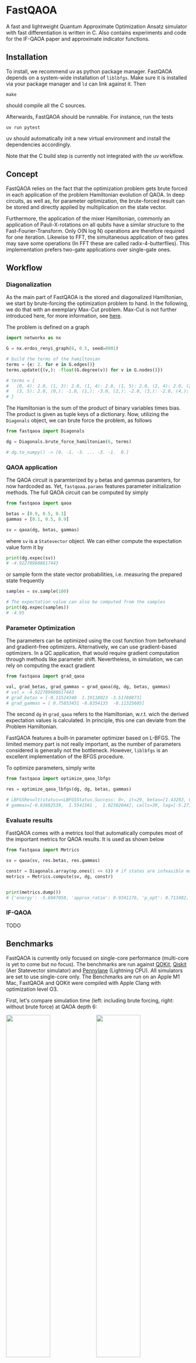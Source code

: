 # FastQAOA

A fast and lightweight Quantum Approximate Optimization Ansatz simulator with fast
differentiation is written in C. Also contains experiments and code for the IF-QAOA
paper and approximate indicator functions.

## Installation

To install, we recommend uv as python package manager. FastQAOA depends on a system-wide
installation of `liblbfgs`. Make sure it is installed via your package manager and `ld`
can link against it. Then
```
make
```
should compile all the C sources.

Afterwards, FastQAOA should be runnable. For instance, run the tests
```
uv run pytest
```
uv should automatically init a new virtual environment and install the dependencies
accordingly.

Note that the C build step is currently not integrated with the uv workflow.

## Concept

FastQAOA relies on the fact that the optimization problem gets brute forced in each
application of the problem Hamiltonian evolution of QAOA. In deep circuits, as well as,
for parameter optimization, the brute-forced result can be stored and directly applied by
multiplication on the state vector.

Furthermore, the application of the mixer Hamiltonian, commonly an application of
Pauli-X-rotations on all qubits have a similar structure to the Fast-Fourier-Transform.
Only O(N log N) operations are therefore required for one iteration. Likewise to FFT,
the simultaneous application of two gates may save some operations (In FFT these are
called radix-4-butterflies). This implementation prefers two-gate applications over
single-gate ones.

## Workflow

### Diagonalization

As the main part of FastQAOA is the stored and diagonalized Hamiltonian, we start by
brute-forcing the optimization problem to hand. In the following, we do that with an
exemplary Max-Cut problem. Max-Cut is not further introduced here, for more
information, see [here](https://en.wikipedia.org/Maximum_cut).

The problem is defined on a graph
```python
import networkx as nx

G = nx.erdos_renyi_graph(6, 0.5, seed=8001)

# build the terms of the hamiltonian
terms = {e: 2. for e in G.edges()}
terms.update({(v,): -float(G.degree(v)) for v in G.nodes()})

# terms = {
#   (0, 4): 2.0, (1, 3): 2.0, (1, 4): 2.0, (1, 5): 2.0, (2, 4): 2.0, (2, 5): 2.0,
#   (3, 5): 2.0, (0,): -1.0, (1,): -3.0, (2,): -2.0, (3,): -2.0, (4,): -3.0, (5,): -1.0
# }
```

The Hamiltonian is the sum of the product of binary variables times bias. The product is
given as tuple keys of a dictionary. Now, utilizing the `Diagonals` object, we can brute
force the problem, as follows

```python
from fastqaoa import Diagonals

dg = Diagonals.brute_force_hamiltonian(6, terms)

# dg.to_numpy() -> [0. -1. -3. ... -3. -1.  0.]
```

### QAOA application

The QAOA circuit is paramterized by `p` betas and gammas paramters, for now hardcoded
as. Yet, `fastqoaa.params` features parameter initialization methods. The full QAOA
circuit can be computed by simply
```python
from fastqaoa import qaoa

betas = [0.9, 0.5, 0.1]
gammas = [0.1, 0.5, 0.9]

sv = qaoa(dg, betas, gammas)
```
where `sv` is a `Statevector` object. We can either compute the expectation value form
it by
```python
print(dg.expec(sv))
# -4.922789608617443
```
or sample form the state vector probabilities, i.e. measuring the prepared state
frequently
```python
samples = sv.sample(100)

# The expectation value can also be computed from the samples
print(dg.expec(samples))
# -4.95
```

### Parameter Optimization

The parameters can be optimized using the cost function from beforehand and
gradient-free optimizers. Alternatively, we can use gradient-based optimizers. In a QC
application, that would require gradient computation through methods like parameter
shift. Nevertheless, in simulation, we can rely on computing the exact gradient
```python
from fastqaoa import grad_qaoa

val, grad_betas, grad_gammas = grad_qaoa(dg, dg, betas, gammas)
# val = -4.922789608617443
# grad_betas = [-0.11524348  1.19118023 -3.51788873]
# grad_gammas = [ 0.75853451 -0.8354133  -0.11325605]
```
The second `dg` in `grad_qaoa` refers to the Hamiltonian, w.r.t. wich the derived
expectation values is calculated. In principle, this one can deviate from the Problem
Hamiltonian.

FastQAOA features a built-in parameter optimizer based on L-BFGS. The limited memory
part is not really important, as the number of parameters considered is generally
not the bottleneck. However, `liblbfgs` is an excellent implementation of the BFGS procedure.

To optimize parameters, simply write
```python
from fastqaoa import optimize_qaoa_lbfgs

res = optimize_qaoa_lbfgs(dg, dg, betas, gammas)

# LBFGSResult(status=<LBFGSStatus.Success: 0>, it=29, betas=[1.43203, 0.43962492, 0.2790024],
# gammas=[-0.83682539,  1.5541561 ,  1.02302044], calls=39, log=[-5.27183532, -5.3352494 , ..., -5.60470587])
```

### Evaluate results

FastQAOA comes with a metrics tool that automatically computes most of the important
metrics for QAOA results. It is used as shown below

```python
from fastqaoa import Metrics

sv = qaoa(sv, res.betas, res.gammas)

constr = Diagonals.array(np.ones(1 << 6)) # if states are infeasible mark with 0 inestead of 1
metrics = Metrics.compute(sv, dg, constr)


print(metrics.dump())
# {'energy': -5.6047058, 'approx_ratio': 0.9341176, 'p_opt': 0.713482, ...}
```


### IF-QAOA

TODO

## Benchmarks

FastQAOA is currently only focused on single-core performance (multi-core is yet to come
but no focus). The benchmarks are run against
[QOKit](https://github.com/jpmorganchase/QOKit),
[Qiskit](https://www.ibm.com/quantum/qiskit) (Aer Statevector simulator) and
[Pennylane](https://pennylane.ai/) (Lightning CPU). All simulators are set to use
single-core only. The Benchmarks are run on an Apple M1 Mac, FastQAOA and QOKit were
compiled with Apple Clang with optimization level O3.

First, let's compare simulation time (left: including brute forcing, right: without brute
force) at QAOA depth 6:

<img src="assets/p6_comp_tot_time.png" width="49%" /><img src="assets/p6_comp.png" width="49%"  />

As apparent, FastQAOA performs the fastest out of all. However, in pure simulation time, QOKit is on par with FastQAOA.
The full circuit simulators are considerably worse in comparison. Let's look at simulation time wrt. layer depth at size 24:

<img src="assets/n24_comp.png" width="50%" />

As expected, the simulation time grows linearly, with QOKit and FastQAOA exhibiting similar performance.


### A look at gradients

Unlike QOKit, FastQAOA allows for gradient computation based on the adjoint method. 
Pennylane's Lightning simulator also estimates gradients through the same method.
Therefore, we here benchmark gradients of the two methods

<img src="assets/p6_gradient_comp.png" width="49%" /><img src="assets/n18_grad_comp.png" width="49%"  />

FastQAOA is orders of magnitude faster than Pennylane, allowing for fast, exact, optimization of QAOA parameters in 

## Results of IF-QAOA Paper

The code, data and notebooks to recreate the plots in the IF-QAOA paper are all provided
within this repo. To run an experiment, use the `experiment_runner` provided via
`problems`. Each experiment is specified in a `toml` file.
```
uv run problems/experiment_runner.py experiments/int_main.toml
```

All the results are stored in the `results` directory. The problem instances themselves
are stored in `data`. To access problem instances, e.g. integer-valued Knapsack
instances

```python
from problems import IntegerKnapsack

instances: dict = IntegerKnapsack.load_instances()

N = 12   # problem size
idx = 0  # instance index

instance: IntegerKnapsack = instances[N][idx]

# get brute-forced f, g
f, g = instance.diagonalized()

# get brute-forced IF cost \tilde{f}
tilde_f = instance.masked_cost()

# get brute-forced quadratic penalty
f2 = instance.quad_penalty()

# get brute-forced quadratic penalty with slack variables
f3 = instance.quad_penalty_full_problem()
```

To reproduce the results of the paper. Simply execute the notebooks in the `notebooks`
dir by running:
```
uv run jupyter lab
```


